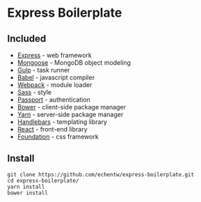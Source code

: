 Express Boilerplate
===================

Included
--------
* [Express](https://github.com/expressjs/express) - web framework
* [Mongoose](https://github.com/Automattic/mongoose) - MongoDB object modeling
* [Gulp](https://github.com/gulpjs/gulp) - task runner
* [Babel](https://github.com/babel/babel) - javascript compiler
* [Webpack](https://github.com/webpack/webpack) - module loader
* [Sass](https://github.com/sass/sass) - style
* [Passport](https://github.com/jaredhanson/passport) - authentication
* [Bower](https://github.com/bower/bower) - client-side package manager
* [Yarn](https://github.com/yarnpkg/yarn) - server-side package manager
* [Handlebars](https://github.com/wycats/handlebars.js/) - templating library
* [React](https://github.com/facebook/react) - front-end library
* [Foundation](https://github.com/zurb/foundation-sites) - css framework

Install
-------
```
git clone https://github.com/echentw/express-boilerplate.git
cd express-boilerplate/
yarn install
bower install
```
